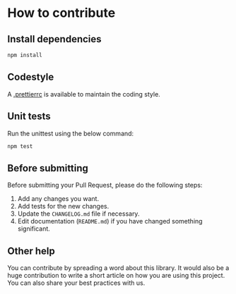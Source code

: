 # How to contribute

## Install dependencies

```bash
npm install
```

## Codestyle

A [.prettierrc](./.prettierrc) is available to maintain the coding style.

## Unit tests

Run the unittest using the below command:

```bash
npm test
```

## Before submitting

Before submitting your Pull Request, please do the following steps:

1. Add any changes you want.
1. Add tests for the new changes.
1. Update the `CHANGELOG.md` file if necessary.
1. Edit documentation (`README.md`) if you have changed something significant.

## Other help

You can contribute by spreading a word about this library.
It would also be a huge contribution to write
a short article on how you are using this project.
You can also share your best practices with us.
